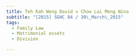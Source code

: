 ```yaml
---
title: Teh Kah Weng David v Chow Lai Meng Nina 
subtitle: "[2015] SGHC 84 / 30\_March\_2015"
tags:
  - Family Law
  - Matrimonial assets
  - Division

---
```


